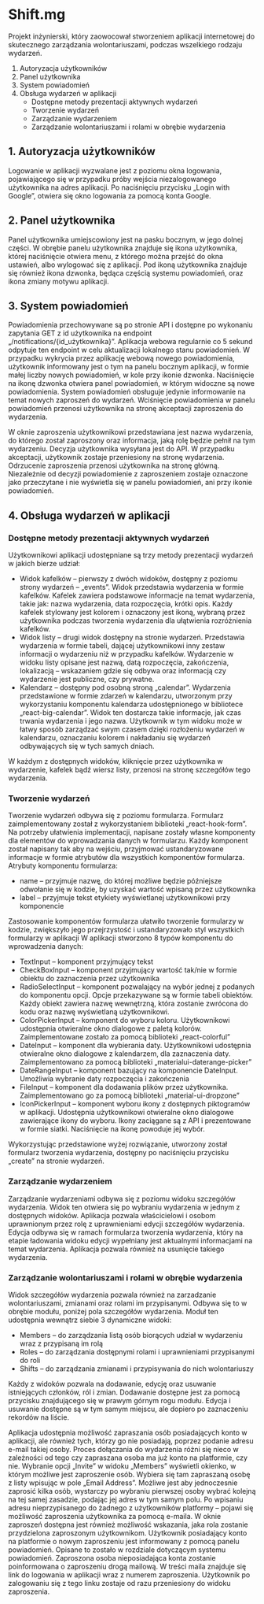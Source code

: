 # Shift.mg
Projekt inżynierski, który zaowocował stworzeniem aplikacji internetowej do skutecznego zarządzania wolontariuszami, podczas wszelkiego rodzaju wydarzeń.

1. Autoryzacja użytkowników
2. Panel użytkownika
3. System powiadomień
4. Obsługa wydarzeń w aplikacji
   * Dostępne metody prezentacji aktywnych wydarzeń
   * Tworzenie wydarzeń
   * Zarządzanie wydarzeniem
   * Zarządzanie wolontariuszami i rolami w obrębie wydarzenia


## **1. Autoryzacja użytkowników**
Logowanie w aplikacji wyzwalane jest z poziomu okna logowania, pojawiającego się w przypadku próby wejścia niezalogowanego użytkownika na adres aplikacji. 
Po naciśnięciu przycisku „Login with Google”, otwiera się okno logowania za pomocą konta Google.


## **2. Panel użytkownika**
Panel użytkownika umiejscowiony jest na pasku bocznym, w jego dolnej części. 
W obrębie panelu użytkownika znajduje się ikona użytkownika, której naciśnięcie otwiera menu, z którego można przejść do okna ustawień, albo wylogować się z aplikacji. 
Pod ikoną użytkownika znajduje się również ikona dzwonka, będąca częścią systemu powiadomień, oraz ikona zmiany motywu aplikacji.


## **3. System powiadomień**
Powiadomienia przechowywane są po stronie API i dostępne po wykonaniu zapytania GET z id użytkownika na endpoint „/notifications/{id_użytkownika}”.
Aplikacja webowa regularnie co 5 sekund odpytuje ten endpoint w celu aktualizacji lokalnego stanu powiadomień. W przypadku wykrycia przez aplikację webową nowego powiadomienia, użytkownik informowany jest o tym na panelu bocznym aplikacji, w formie małej liczby nowych powiadomień, w kole przy ikonie dzwonka. Naciśnięcie na ikonę dzwonka otwiera panel powiadomień, w którym widoczne są nowe powiadomienia. 
System powiadomień obsługuje jedynie informowanie na temat nowych zaproszeń do wydarzeń. Wciśnięcie powiadomienia w panelu powiadomień przenosi użytkownika na stronę akceptacji zaproszenia do wydarzenia.

W oknie zaproszenia użytkownikowi przedstawiana jest nazwa wydarzenia, do którego został zaproszony oraz informacja, jaką rolę będzie pełnił na tym wydarzeniu. Decyzja użytkownika wysyłana jest do API. W przypadku akceptacji, użytkownik zostaje przeniesiony na stronę wydarzenia. Odrzucenie zaproszenia przenosi użytkownika na stronę główną. Niezależnie od decyzji powiadomienie z zaproszeniem zostaje oznaczone jako przeczytane i nie wyświetla się w panelu powiadomień, ani przy ikonie powiadomień.


## **4. Obsługa wydarzeń w aplikacji**
### **Dostępne metody prezentacji aktywnych wydarzeń**
Użytkownikowi aplikacji udostępniane są trzy metody prezentacji wydarzeń
w jakich bierze udział:
- Widok kafelków – pierwszy z dwóch widoków, dostępny z poziomu strony wydarzeń – „events”. Widok przedstawia wydarzenia w formie kafelków. Kafelek zawiera podstawowe informacje na temat wydarzenia, takie jak: nazwa wydarzenia, data rozpoczęcia, krótki opis. Każdy kafelek stylowany jest kolorem i oznaczony jest ikoną, wybraną przez użytkownika podczas tworzenia wydarzenia dla ułątwienia rozróżnienia kafelków.
- Widok listy – drugi widok dostępny na stronie wydarzeń. Przedstawia wydarzenia w formie tabeli, dającej użytkownikowi inny zestaw informacji o wydarzeniu niż w przypadku kafelków. Wydarzenie w widoku listy opisane jest nazwą, datą rozpoczęcia, zakończenia, lokalizacją – wskazaniem gdzie się odbywa oraz informacją czy wydarzenie jest publiczne, czy prywatne.
- Kalendarz – dostępny pod osobną stroną „calendar”. Wydarzenia przedstawione w formie zdarzeń w kalendarzu, utworzonym przy wykorzystaniu komponentu kalendarza udostępnionego w bibliotece „react-big-calendar”. Widok ten dostarcza takie informacje, jak czas trwania wydarzenia i jego nazwa. Użytkownik w tym widoku może w łatwy sposób zarządzać swym czasem dzięki rozłożeniu wydarzeń w kalendarzu, oznaczaniu kolorem i nakładaniu się wydarzeń odbywających się w tych samych dniach.

W każdym z dostępnych widoków, kliknięcie przez użytkownika w wydarzenie, kafelek bądź wiersz listy, przenosi na stronę szczegółów tego wydarzenia.


### **Tworzenie wydarzeń**
Tworzenie wydarzeń odbywa się z poziomu formularza. Formularz zaimplementowany został z wykorzystaniem biblioteki „react-hook-form”. Na potrzeby
ułatwienia implementacji, napisane zostały własne komponenty dla elementów do wprowadzania danych w formularzu. Każdy komponent został napisany tak aby na wejściu, przyjmować ustandaryzowane informacje w formie atrybutów dla wszystkich komponentów formularza. 
Atrybuty komponentu formularza:
- name – przyjmuje nazwę, do której możliwe będzie późniejsze odwołanie się w kodzie, by uzyskać wartość wpisaną przez użytkownika
- label – przyjmuje tekst etykiety wyświetlanej użytkownikowi przy komponencie

Zastosowanie komponentów formularza ułatwiło tworzenie formularzy w kodzie, zwiększyło jego przejrzystość i ustandaryzowało styl wszystkich formularzy w aplikacji W aplikacji stworzono 8 typów komponentu do wprowadzenia danych:

- TextInput – komponent przyjmujący tekst
- CheckBoxInput – komponent przyjmujący wartość tak/nie w formie obiektu do zaznaczenia przez użytkownika
- RadioSelectInput – komponent pozwalający na wybór jednej z podanych do komponentu opcji. Opcje przekazywane są w formie tabeli obiektów. Każdy obiekt zawiera nazwę wewnętrzną, która zostanie zwrócona do kodu oraz nazwę wyświetlaną użytkownikowi.
- ColorPickerInput – komponent do wyboru koloru. Użytkownikowi udostępnia otwieralne okno dialogowe z paletą kolorów. Zaimplementowane zostało za pomocą biblioteki „react-colorful”
- DateInput – komponent dla wybierania daty. Użytkownikowi udostępnia otwieralne okno dialogowe z kalendarzem, dla zaznaczenia daty. Zaimplementowano za pomocą biblioteki „materialui-daterange-picker”
- DateRangeInput – komponent bazujący na komponencie DateInput. Umożliwia wybranie daty rozpoczęcia i zakończenia
- FileInput – komponent dla dodawania plików przez użytkownika. Zaimplementowano go za pomocą biblioteki „material-ui-dropzone”
- IconPickerInput – komponent wyboru ikony z dostępnych piktogramów w aplikacji. Udostępnia użytkownikowi otwieralne okno dialogowe zawierające ikony do wyboru. Ikony zaciągane są z API i prezentowane w formie siatki. Naciśnięcie na ikonę powoduje jej wybór.

Wykorzystując przedstawione wyżej rozwiązanie, utworzony został formularz tworzenia wydarzenia, dostępny po naciśnięciu przycisku „create” na stronie wydarzeń.


### **Zarządzanie wydarzeniem**
Zarządzanie wydarzeniami odbywa się z poziomu widoku szczegółów wydarzenia. Widok ten otwiera się po wybraniu wydarzenia w jednym z dostępnych widoków. 
Aplikacja pozwala właścicielowi i osobom uprawnionym przez rolę z uprawnieniami edycji szczegółów wydarzenia. 
Edycja odbywa się w ramach formularza tworzenia wydarzenia, który na etapie ładowania widoku edycji wypełniany jest aktualnymi informacjami na temat wydarzenia. Aplikacja pozwala również na usunięcie takiego wydarzenia.


### **Zarządzanie wolontariuszami i rolami w obrębie wydarzenia**
Widok szczegółów wydarzenia pozwala również na zarzadzanie wolontariuszami, zmianami oraz rolami im przypisanymi. 
Odbywa się to w obrębie modułu, poniżej pola szczegółów wydarzenia. Moduł ten udostępnia wewnątrz siebie 3 dynamiczne widoki:

- Members – do zarządzania listą osób biorących udział w wydarzeniu wraz z przypisaną im rolą
- Roles – do zarządzania dostępnymi rolami i uprawnieniami przypisanymi do roli
- Shifts – do zarządzania zmianami i przypisywania do nich wolontariuszy

Każdy z widoków pozwala na dodawanie, edycję oraz usuwanie istniejących członków, ról i zmian. 
Dodawanie dostępne jest za pomocą przycisku znajdującego się w prawym górnym rogu modułu. Edycja i usuwanie dostępne są w tym samym miejscu, ale dopiero po zaznaczeniu rekordów na liście.

Aplikacja udostępnia możliwość zapraszania osób posiadających konto w aplikacji, ale również tych, którzy go nie posiadają, poprzez podanie adresu e-mail takiej osoby.
Proces dołączania do wydarzenia różni się nieco w zależności od tego czy zapraszana osoba ma już konto na platformie, czy nie. Wybranie opcji „Invite” w widoku „Members” wyświetli okienko, w którym możliwe jest zaproszenie osób. Wybiera się tam zapraszaną osobę z listy wpisując w pole „Email Address”. Możliwe jest aby jednoczesnie zaprosić kilka osób, wystarczy po wybraniu pierwszej osoby wybrać kolejną na tej samej zasadzie, podając jej adres w tym samym polu. Po wpisaniu adresu nieprzypisanego do żadnego z użytkowników platformy – pojawi się możliwość zaproszenia użytkownika za pomocą e-maila. W oknie zaproszeń dostępna jest również możliwość wskazania, jaka rola zostanie przydzielona zaproszonym użytkownikom.
Użytkownik posiadający konto na platformie o nowym zaproszeniu jest informowany z pomocą panelu powiadomień. Opisane to zostało w rozdziale dotyczącym systemu powiadomień. Zaproszona osoba nieposiadająca konta zostanie poinformowana o zaproszeniu drogą mailową. W treści maila znajduje się link do logowania w aplikacji wraz z numerem zaproszenia. Użytkownik po zalogowaniu się z tego linku zostaje od razu przeniesiony do widoku zaproszenia.

